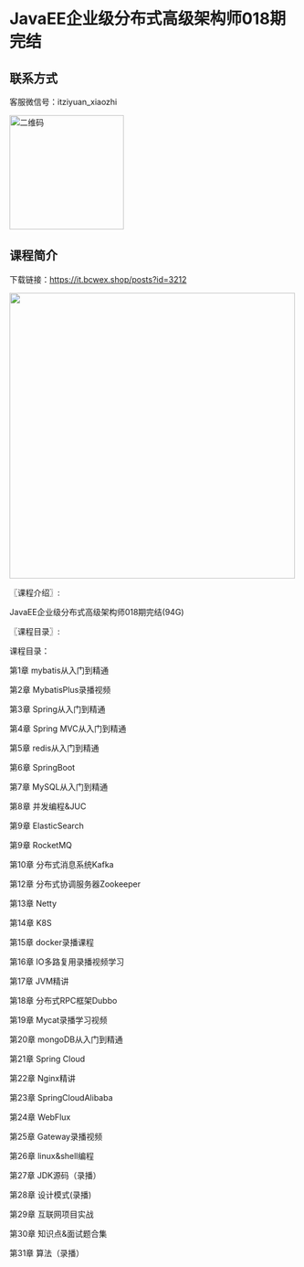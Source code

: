 # JavaEE企业级分布式高级架构师018期完结

## 联系方式

客服微信号：itziyuan_xiaozhi

<img src="https://ziyuanyun.oss-cn-guangzhou.aliyuncs.com/common/20240614073449/666b82192834a.jpg" width="200" height="200" alt="二维码">

## 课程简介

下载链接：https://it.bcwex.shop/posts?id=3212

<img src="https://ziyuanyun.oss-cn-guangzhou.aliyuncs.com/yun/20240515185046/66449386c36ff.jpg" width="500" alt="">

  〖课程介绍〗:

 JavaEE企业级分布式高级架构师018期完结(94G)

 〖课程目录〗:

 课程目录：

 第1章 mybatis从入门到精通

 第2章 MybatisPlus录播视频

 第3章 Spring从入门到精通

 第4章 Spring MVC从入门到精通

 第5章 redis从入门到精通

 第6章 SpringBoot

 第7章 MySQL从入门到精通

 第8章 并发编程&amp;JUC

 第9章 ElasticSearch

 第9章 RocketMQ

 第10章 分布式消息系统Kafka

 第12章 分布式协调服务器Zookeeper

 第13章 Netty

 第14章 K8S

 第15章 docker录播课程

 第16章 IO多路复用录播视频学习

 第17章 JVM精讲

 第18章 分布式RPC框架Dubbo

 第19章 Mycat录播学习视频

 第20章 mongoDB从入门到精通

 第21章 Spring Cloud

 第22章 Nginx精讲

 第23章 SpringCloudAlibaba

 第24章 WebFlux

 第25章 Gateway录播视频

 第26章 linux&amp;shell编程

 第27章 JDK源码（录播）

 第28章 设计模式(录播)

 第29章 互联网项目实战

 第30章 知识点&amp;面试题合集

 第31章 算法（录播）

  